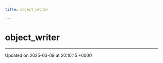 ```yaml
---
title: object_writer

---
```


# object_writer





-------------------------------

Updated on 2025-03-09 at 20:10:15 +0000
